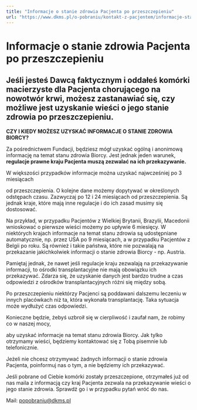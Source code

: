 ```yaml
---
title: "Informacje o stanie zdrowia Pacjenta po przeszczepieniu"
url: "https://www.dkms.pl/o-pobraniu/kontakt-z-pacjentem/informacje-stanie-zdrowia-pacjenta-po-przeszczepieniu"
---
```


# Informacje o stanie zdrowia Pacjenta po przeszczepieniu

## Jeśli jesteś Dawcą faktycznym i oddałeś komórki macierzyste dla Pacjenta chorującego na nowotwór krwi, możesz zastanawiać się, czy możliwe jest uzyskanie wieści o jego stanie zdrowia po przeszczepieniu.  

**CZY I KIEDY MOŻESZ UZYSKAĆ INFORMACJE O STANIE ZDROWIA BIORCY?**


Za pośrednictwem Fundacji, będziesz mógł uzyskać ogólną i anonimową informację na temat stanu zdrowia Biorcy. Jest jednak jeden warunek, **regulacje prawne kraju Pacjenta muszą zezwalać na ich przekazywanie.** 


W większości przypadków informacje można uzyskać najwcześniej po 3 miesiącach   

od przeszczepienia. O kolejne dane możemy dopytywać w określonych odstępach czasu. Zazwyczaj po 12 i 24 miesiącach od przeszczepienia. Są jednak kraje, które mają inne regulacje i do ich zasad musimy się dostosować.


Na przykład, w przypadku Pacjentów z Wielkiej Brytanii, Brazylii, Macedonii wnioskować o pierwsze wieści możemy po upływie 6 miesięcy. W niektórych krajach informacje na temat stanu zdrowia są udostępniane automatycznie, np. przez USA po 9 miesiącach, a w przypadku Pacjentów z Belgii po roku. Są również i takie państwa, które nie pozwalają na przekazanie jakichkolwiek informacji o stanie zdrowia Biorcy \- np. Austria.


Pamiętaj jednak, że nawet jeśli regulacje kraju zezwalają na przekazywanie informacji, to ośrodki transplantacyjne nie mają obowiązku ich przekazywać. Zdarza się, że uzyskanie danych jest bardzo trudne a czas odpowiedzi z ośrodków transplantacyjnych różni się między sobą.   

Po przeszczepieniu niektórzy Pacjenci są poddawani dalszemu leczeniu w innych placówkach niż ta, która wykonała transplantację. Taka sytuacja może wydłużyć czas odpowiedzi. 


Konieczne będzie, żebyś uzbroił się w cierpliwość i zaufał nam, że robimy co w naszej mocy,   

aby uzyskać informacje na temat stanu zdrowia Biorcy. Jak tylko otrzymamy wieści, będziemy kontaktować się z Tobą pisemnie lub telefonicznie.


Jeżeli nie chcesz otrzymywać żadnych informacji o stanie zdrowia Pacjenta, poinformuj nas o tym, a nie będziemy ich przekazywać.


Jeśli pobrane od Ciebie komórki zostały przeszczepione, otrzymałeś już od nas maila z informacją czy kraj Pacjenta zezwala na przekazywanie wieści o jego stanie zdrowia. Sprawdź go i w przypadku pytań wróć do nas. 


Mail: popobraniu@dkms.pl


